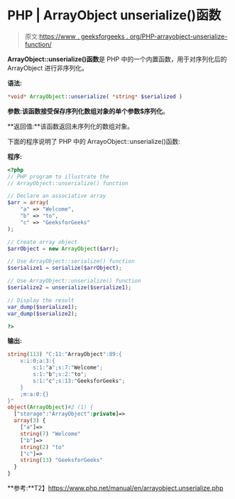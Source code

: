 # PHP | ArrayObject unserialize()函数

> 原文:[https://www . geeksforgeeks . org/PHP-arrayobject-unserialize-function/](https://www.geeksforgeeks.org/php-arrayobject-unserialize-function/)

**ArrayObject::unserialize()函数**是 PHP 中的一个内置函数，用于对序列化后的 ArrayObject 进行非序列化。

**语法:**

```php
*void* ArrayObject::unserialize( *string* $serialized )
```

**参数:**该函数接受保存序列化数组对象的单个参数**$序列化**。

**返回值:**该函数返回未序列化的数组对象。

下面的程序说明了 PHP 中的 ArrayoObject::unserialize()函数:

**程序:**

```php
<?php 
// PHP program to illustrate the 
// ArrayObject::unserialize() function 

// Declare an associative array
$arr = array(
    "a" => "Welcome",
    "b" => "to", 
    "c" => "GeeksforGeeks"
); 

// Create array object 
$arrObject = new ArrayObject($arr); 

// Use ArrayObject::serialize() function
$serialize1 = serialize($arrObject);

// Use ArrayObject::unserialize() function
$serialize2 = unserialize($serialize1);

// Display the result
var_dump($serialize1); 
var_dump($serialize2); 

?>
```

**输出:**

```php
string(113) "C:11:"ArrayObject":89:{
    x:i:0;a:3:{
        s:1:"a";s:7:"Welcome";
        s:1:"b";s:2:"to";
        s:1:"c";s:13:"GeeksforGeeks";
    }
    ;m:a:0:{}
}"
object(ArrayObject)#2 (1) {
  ["storage":"ArrayObject":private]=>
  array(3) {
    ["a"]=>
    string(7) "Welcome"
    ["b"]=>
    string(2) "to"
    ["c"]=>
    string(13) "GeeksforGeeks"
  }
}

```

**参考:**T2】https://www.php.net/manual/en/arrayobject.unserialize.php